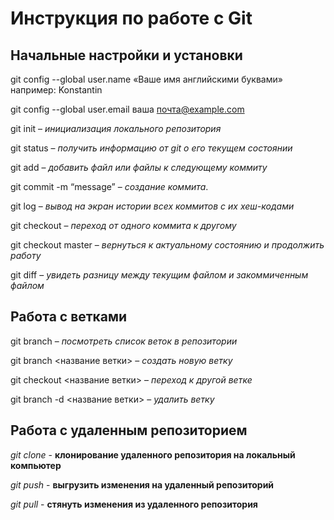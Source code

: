 # Инструкция по работе с Git


## Начальные настройки и установки

git config --global user.name «Ваше имя английскими буквами»  например: Konstantin

git config --global user.email ваша почта@example.com

git init – *инициализация локального репозитория*

git status – *получить информацию от git о его текущем состоянии*

git add – *добавить файл или файлы к следующему коммиту*

git commit -m “message” – *создание коммита*.

git log – *вывод на экран истории всех коммитов с их хеш-кодами*

git checkout – *переход от одного коммита к другому*

git checkout master – *вернуться к актуальному состоянию и продолжить работу*

git diff – *увидеть разницу между текущим файлом и закоммиченным файлом*

## Работа с ветками

git branch – *посмотреть список веток в репозитории*

git branch <название ветки> – *создать новую ветку*

git checkout <название ветки> – *переход к другой ветке*

git branch -d <название ветки> – *удалить ветку*

## Работа с удаленным репозиторием

*git clone* - **клонирование удаленного репозитория на локальный компьютер**

*git push* - **выгрузить изменения на удаленный репозиторий**

*git pull* - **стянуть изменения из удаленного репозитория**
